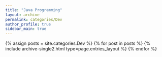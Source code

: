 ```yaml
---
title: "Java Programming"
layout: archive
permalink: categories/Dev
author_profile: true
sidebar_main: true
---
```



{% assign posts = site.categories.Dev %}
{% for post in posts %} {% include archive-single2.html type=page.entries_layout %} {% endfor %}
